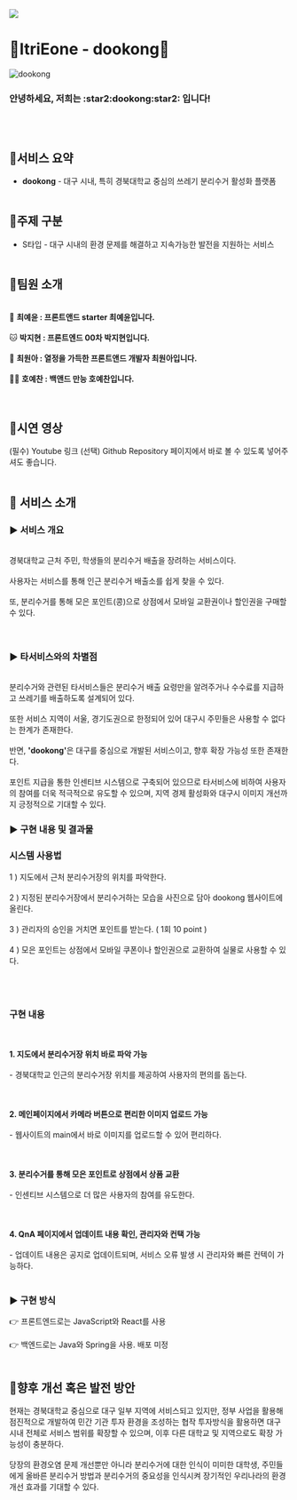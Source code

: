 <img src="https://capsule-render.vercel.app/api?type=waving&height=250&color=gradient&text=dookong&desc=%EC%93%B0%EB%A0%88%EA%B8%B0%20%EB%B6%84%EB%A6%AC%EC%88%98%EA%B1%B0%20%ED%99%9C%EC%84%B1%ED%99%94%20%ED%94%8C%EB%9E%AB%ED%8F%BC&descAlign=50&descAlignY=30">




# 🫛ItriEone - dookong🫛
![dookong](https://github.com/user-attachments/assets/7641dfab-6b4a-4434-a561-7e4217502f3a)
<h3>안녕하세요, 저희는 :star2:dookong:star2: 입니다!</h3>
<br></br>

## :round_pushpin:서비스 요약
- <b>dookong</b> - 대구 시내, 특히 경북대학교 중심의 쓰레기 분리수거 활성화 플랫폼
<br></br>
## :round_pushpin:주제 구분
-	S타입 - 대구 시내의 환경 문제를 해결하고 지속가능한 발전을 지원하는 서비스
  <br></br>
## :round_pushpin:팀원 소개
<br>:rabbit: <b>최예윤 : 프론트앤드 starter 최예윤입니다.</b></br>
<br>:cat: <b>박지현 : 프론트엔드 00차 박지현입니다.</b></br>
<br>:hamster: <b>최원아 : 열정을 가득한 프론트앤드 개발자 최원아입니다.</b></br>
<br>:polar_bear: <b> 호예찬 : 백앤드 만능 호예찬입니다.</b></br>
<br></br>
## :round_pushpin:시연 영상
(필수) Youtube 링크
(선택) Github Repository 페이지에서 바로 볼 수 있도록 넣어주셔도 좋습니다.
<br></br>
## :round_pushpin: 서비스 소개
### :arrow_forward: 서비스 개요
<br>경북대학교 근처 주민, 학생들의 분리수거 배출을 장려하는 서비스이다.</br>
<br>사용자는 서비스를 통해 인근 분리수거 배출소를 쉽게 찾을 수 있다.</br>
<br>또, 분리수거를 통해 모은 포인트(콩)으로 상점에서 모바일 교환권이나 할인권을 구매할 수 있다.</br>
<br></br>
### :arrow_forward: 타서비스와의 차별점
<br>분리수거와 관련된 타서비스들은 분리수거 배출 요령만을 알려주거나 수수료를 지급하고 쓰레기를 배출하도록 설계되어 있다.</br>
<br>또한 서비스 지역이 서울, 경기도권으로 한정되어 있어 대구시 주민들은 사용할 수 없다는 한계가 존재한다.</br>
<br>반면, <b>'dookong'</b>은 대구를 중심으로 개발된 서비스이고, 향후 확장 가능성 또한 존재한다.</br>
<br>포인트 지급을 통한 인센티브 시스템으로 구축되어 있으므로 타서비스에 비하여 사용자의 참여를 더욱 적극적으로 유도할 수 있으며, 지역 경제 활성화와 대구시 이미지 개선까지 긍정적으로 기대할 수 있다.

### :arrow_forward: 구현 내용 및 결과물
<h3>시스템 사용법</h3>
   1 ) 지도에서 근처 분리수거장의 위치를 파악한다.<br></br>
   2 ) 지정된 분리수거장에서 분리수거하는 모습을 사진으로 담아 dookong 웹사이트에 올린다.<br></br>
   3 ) 관리자의 승인을 거치면 포인트를 받는다. ( 1회 10 point )<br></br>
   4 ) 모은 포인트는 상점에서 모바일 쿠폰이나 할인권으로 교환하여 실물로 사용할 수 있다.<br></br>
   <br></br>
<h3>구현 내용</h3>
<br></br>
<b>1. 지도에서 분리수거장 위치 바로 파악 가능</b><br></br>
  - 경북대학교 인근의 분리수거장 위치를 제공하여 사용자의 편의를 돕는다.<br></br>
<br></br>
<b>2. 메인페이지에서 카메라 버튼으로 편리한 이미지 업로드 가능</b><br></br>
  - 웹사이트의 main에서 바로 이미지를 업로드할 수 있어 편리하다.<br></br>
<br></br>
<b>3. 분리수거를 통해 모은 포인트로 상점에서 상품 교환</b><br></br>
  - 인센티브 시스템으로 더 많은 사용자의 참여를 유도한다.<br></br>
     <br></br>
<b>4. QnA 페이지에서 업데이트 내용 확인, 관리자와 컨택 가능</b><br></br>
  - 업데이트 내용은 공지로 업데이트되며, 서비스 오류 발생 시 관리자와 빠른 컨텍이 가능하다.
<br></br>

### :arrow_forward: 구현 방식
:point_right: 프론트엔드로는 JavaScript와 React를 사용
<br></br>
:point_right: 백엔드로는 Java와 Spring을 사용. 배포 미정
<br></br>
## :round_pushpin:향후 개선 혹은 발전 방안
현재는 경북대학교 중심으로 대구 일부 지역에 서비스되고 있지만, 정부 사업을 활용해 점진적으로 개발하여 민간 기관 투자 환경을 조성하는 협작 투자방식을 활용하면 대구 시내 전체로 서비스 범위를 확장할 수 있으며, 이후 다른 대학교 및 지역으로도 확장 가능성이 충분하다.
<br></br>
당장의 환경오염 문제 개선뿐만 아니라 분리수거에 대한 인식이 미미한 대학생, 주민들에게 올바른 분리수거 방법과 분리수거의 중요성을 인식시켜 장기적인 우리나라의 환경 개선 효과를 기대할 수 있다.
<br></br>





